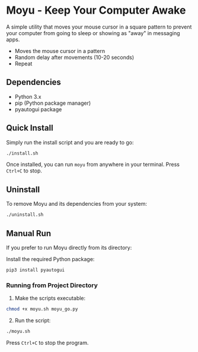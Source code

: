 # Moyu - Keep Your Computer Awake

A simple utility that moves your mouse cursor in a square pattern to prevent your computer from going to sleep or showing as "away" in messaging apps.
- Moves the mouse cursor in a pattern
- Random delay after movements (10-20 seconds)
- Repeat

## Dependencies

- Python 3.x
- pip (Python package manager)
- pyautogui package


## Quick Install

Simply run the install script and you are ready to go:
```bash
./install.sh
```

Once installed, you can run `moyu` from anywhere in your terminal. Press `Ctrl+C` to stop.

## Uninstall

To remove Moyu and its dependencies from your system:
```bash
./uninstall.sh
```

## Manual Run

If you prefer to run Moyu directly from its directory:


Install the required Python package:
```bash
pip3 install pyautogui
```

### Running from Project Directory
1. Make the scripts executable:
```bash
chmod +x moyu.sh moyu_go.py
```

2. Run the script:
```bash
./moyu.sh
```

Press `Ctrl+C` to stop the program.

